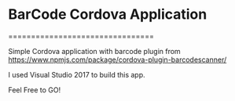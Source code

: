 # BarCode Cordova Application
================================

Simple Cordova application with barcode plugin from https://www.npmjs.com/package/cordova-plugin-barcodescanner/

I used Visual Studio 2017 to build this app.

Feel Free to GO!
